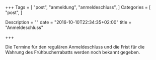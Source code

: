 +++
Tags = [
  "post", 
  "anmeldung",
  "anmeldeschluss",
]
Categories = [
  "post",
]

Description = ""
date = "2016-10-10T22:34:35+02:00"
title = "Anmeldeschluss"

+++

Die Termine für den regulären Anmeldeschluss und die Frist für die Wahrung des Frühbucherrabatts werden noch bekannt gegeben.
